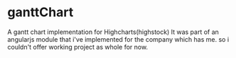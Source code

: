# ganttChart
A gantt chart implementation for Highcharts(highstock)
It was part of an angularjs module that i've implemented for the company which has me. so i couldn't offer
working project as whole for now.
